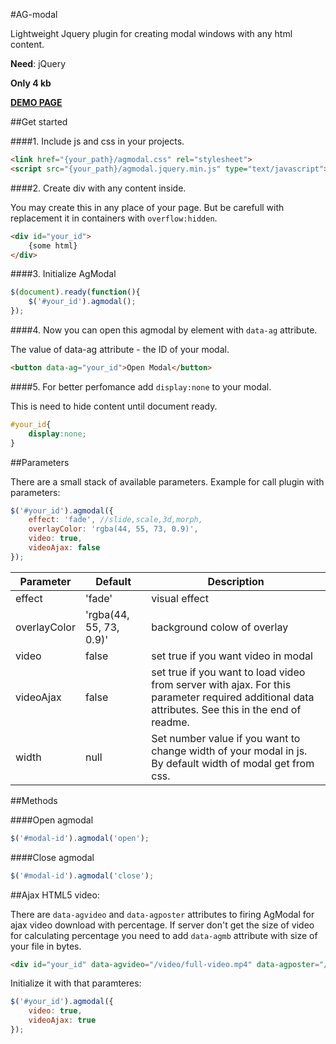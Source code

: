 #AG-modal

Lightweight Jquery plugin for creating modal windows with any html content.

**Need**: jQuery

**Only 4 kb**


[**DEMO PAGE**](http://webag.github.io/ag-modals/)


##Get started

####1. Include js and css in your projects.
```html
<link href="{your_path}/agmodal.css" rel="stylesheet">
<script src="{your_path}/agmodal.jquery.min.js" type="text/javascript"></script>
```

####2. Create div with any content inside.

You may create this in any place of your page. But be carefull with replacement it in containers with `overflow:hidden`.
```html
<div id="your_id">
	{some html}
</div>
```

####3. Initialize AgModal
```javascript
$(document).ready(function(){
	$('#your_id').agmodal();
});
```

####4. Now you can open this agmodal by element with `data-ag` attribute.

The value of data-ag attribute - the ID of your modal.
```html
<button data-ag="your_id">Open Modal</button>
```

####5. For better perfomance add `display:none` to your modal.

This is need to hide content until document ready.
```css
#your_id{
    display:none;
}
```

##Parameters

There are a small stack of available parameters. Example for call plugin with parameters:
```javascript
$('#your_id').agmodal({
    effect: 'fade', //slide,scale,3d,morph,
    overlayColor: 'rgba(44, 55, 73, 0.9)',
    video: true,
    videoAjax: false
});
```


| Parameter        | Default           | Description  |
| ------------- |-------------| -----|
| effect      | 'fade' | visual effect |
| overlayColor      | 'rgba(44, 55, 73, 0.9)' | background colow of overlay |
| video      | false | set true if you want video in modal |
| videoAjax      | false | set true if you want to load video from server with ajax. For this parameter required additional data attributes. See this in the end of readme.|
| width      | null | Set number value if you want to change width of your modal in js. By default width of modal get from css.|


##Methods

####Open agmodal

```javascript
$('#modal-id').agmodal('open');
```

####Close agmodal

```javascript
$('#modal-id').agmodal('close');
```



##Ajax HTML5 video:

There are `data-agvideo` and `data-agposter` attributes to firing AgModal for ajax video download with percentage. If server don't get the size of video for calculating percentage you need to add `data-agmb` attribute with size of your file in bytes.

```html
<div id="your_id" data-agvideo="/video/full-video.mp4" data-agposter="/images/poster.jpg" data-agmb="16000000"></div>
```

Initialize it with that paramteres:
```javascript
$('#your_id').agmodal({
    video: true,
    videoAjax: true
});
```
